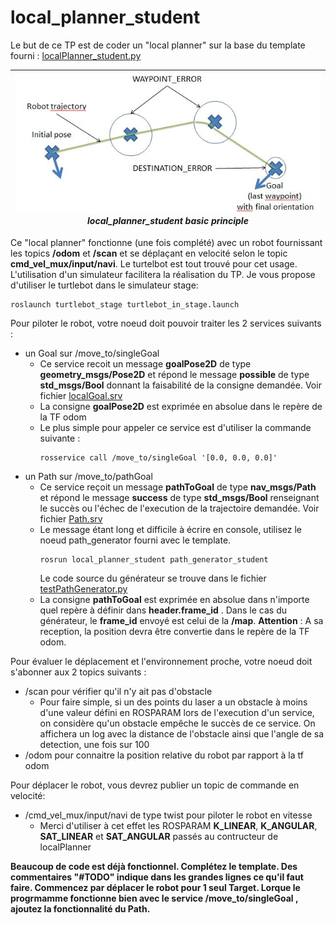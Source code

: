 # local_planner_student

Le but de ce TP est de coder un "local planner" sur la base du template fourni : [localPlanner_student.py](/script/localPlanner_student.py)

| ![local_planner.JPG](local_planner.JPG)  *local_planner_student basic principle* |
|:----------:|

Ce "local planner" fonctionne (une fois complété) avec un robot fournissant les topics **/odom** et **/scan** et se déplaçant en velocité selon le topic **cmd_vel_mux/input/navi**. Le turtelbot est tout trouvé pour cet usage. L'utilisation d'un simulateur facilitera la réalisation du TP. Je vous propose d'utiliser le turtlebot dans le simulateur stage: 
```{r, engine='bash', count_lines} 
roslaunch turtlebot_stage turtlebot_in_stage.launch
```

Pour piloter le robot, votre noeud doit pouvoir traiter les 2 services suivants :
+ un Goal sur /move_to/singleGoal   
  - Ce service recoit un message **goalPose2D** de type **geometry_msgs/Pose2D** et répond le message **possible** de type **std_msgs/Bool** donnant la faisabilité de la consigne demandée.  Voir fichier [localGoal.srv](/srv/localGoal.srv)
  - La consigne **goalPose2D** est exprimée en absolue dans le repère de la TF odom
  - Le plus simple pour appeler ce service est d'utiliser la commande suivante :
    ```{r, engine='bash', count_lines} 
    rosservice call /move_to/singleGoal '[0.0, 0.0, 0.0]'
    ```
+ un Path sur /move_to/pathGoal
  - Ce service reçoit un message **pathToGoal** de type **nav_msgs/Path** et répond le message **success** de type **std_msgs/Bool** renseignant le succès ou l'échec de l'execution de la trajectoire demandée. Voir fichier [Path.srv](/srv/Path.srv)
  - Le message étant long et difficile à écrire en console, utilisez le noeud path_generator fourni avec le template. 
      ```{r, engine='bash', count_lines} 
      rosrun local_planner_student path_generator_student
      ```
      Le code source du générateur se trouve dans le fichier [testPathGenerator.py](/script/testPathGenerator.py)
  - La consigne **pathToGoal** est exprimée en absolue dans n'importe quel repère à définir dans **header.frame_id** . Dans le cas du générateur, le **frame_id** envoyé est celui de la **/map**. **Attention** : A sa reception, la position devra être convertie dans le repère de la TF odom.

Pour évaluer le déplacement et l'environnement proche, votre noeud doit s'abonner aux 2 topics suivants :
+ /scan pour vérifier qu'il n'y ait pas d'obstacle
  - Pour faire simple, si un des points du laser a un obstacle à moins d'une valeur défini en ROSPARAM lors de l'execution d'un service, on considère qu'un obstacle empêche le succès de ce service. On affichera un log avec la distance de l'obstacle ainsi que l'angle de sa detection, une fois sur 100
+ /odom pour connaitre la position relative du robot par rapport à la tf odom


Pour déplacer le robot, vous devrez publier un topic de commande en velocité:
+ /cmd_vel_mux/input/navi de type twist pour piloter le robot en vitesse
  - Merci d'utiliser à cet effet les ROSPARAM **K_LINEAR**, **K_ANGULAR**, **SAT_LINEAR** et **SAT_ANGULAR** passés au contructeur de localPlanner

**Beaucoup de code est déjà fonctionnel. Complétez le template. Des commentaires "#TODO" indique dans les grandes lignes ce qu'il faut faire.
Commencez par déplacer le robot pour 1 seul Target. Lorque le progrmamme fonctionne bien avec le service /move_to/singleGoal , ajoutez la fonctionnalité du Path.**
